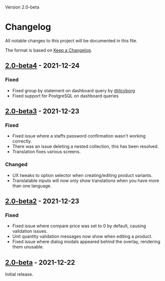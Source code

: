 Version 2.0-beta

# Changelog
All notable changes to this project will be documented in this file.

The format is based on [Keep a Changelog](https://keepachangelog.com/en/1.0.0/).

## [2.0-beta4] - 2021-12-24
### Fixed
- Fixed group by statement on dashboard query by [@itcyborg](https://github.com/itcyborg)
- Fixed support for PostgreSQL on dashboard queries

## [2.0-beta3] - 2021-12-23
### Fixed
- Fixed issue where a staffs password confirmation wasn't working correctly.
- There was an issue deleting a nested collection, this has been resolved.
- Translation fixes various screens.

### Changed
- UX tweaks to option selector when creating/editing product variants.
- Translatable inputs will now only show translations when you have more than one language.

## [2.0-beta2] - 2021-12-23
### Fixed
- Fixed issue where compare price was set to 0 by default, causing validation issues.
- Unit quantity validation messages now show when editing a product.
- Fixed issue where dialog modals appeared behind the overlay, rendering them unusable.

## [2.0-beta] - 2021-12-22

Initial release.

[2.0-beta]: https://github.com/getcandy/getcandy/compare/2.0-beta...HEAD
[2.0-beta2]: https://github.com/getcandy/getcandy/compare/2.0-beta...2.0-beta2
[2.0-beta3]: https://github.com/getcandy/getcandy/compare/2.0-beta2...2.0-beta3
[2.0-beta4]: https://github.com/getcandy/getcandy/compare/2.0-beta3...2.0-beta4
